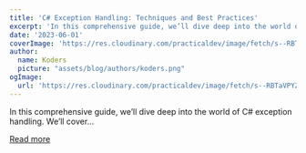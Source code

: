 ```yaml
---
title: 'C# Exception Handling: Techniques and Best Practices'
excerpt: 'In this comprehensive guide, we’ll dive deep into the world of C# exception handling. We’ll cover...'
date: '2023-06-01'
coverImage: 'https://res.cloudinary.com/practicaldev/image/fetch/s--RBTaVPYZ--/c_imagga_scale,f_auto,fl_progressive,h_420,q_auto,w_1000/https://dev-to-uploads.s3.amazonaws.com/uploads/articles/f2lptbokf6xhd8ks1217.png'
author:
  name: Koders
  picture: "assets/blog/authors/koders.png"
ogImage:
  url: 'https://res.cloudinary.com/practicaldev/image/fetch/s--RBTaVPYZ--/c_imagga_scale,f_auto,fl_progressive,h_420,q_auto,w_1000/https://dev-to-uploads.s3.amazonaws.com/uploads/articles/f2lptbokf6xhd8ks1217.png'
---
```


In this comprehensive guide, we’ll dive deep into the world of C# exception handling. We’ll cover...

[Read more](https://dev.to/bytehide/c-exception-handling-techniques-and-best-practices-b2j)
